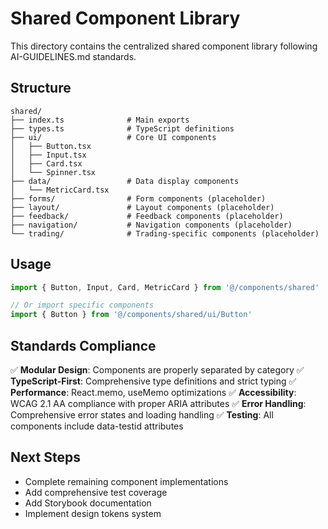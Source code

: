 # Shared Component Library

This directory contains the centralized shared component library following AI-GUIDELINES.md standards.

## Structure

```
shared/
├── index.ts              # Main exports
├── types.ts              # TypeScript definitions
├── ui/                   # Core UI components
│   ├── Button.tsx
│   ├── Input.tsx
│   ├── Card.tsx
│   └── Spinner.tsx
├── data/                 # Data display components
│   └── MetricCard.tsx
├── forms/                # Form components (placeholder)
├── layout/               # Layout components (placeholder)
├── feedback/             # Feedback components (placeholder)
├── navigation/           # Navigation components (placeholder)
└── trading/              # Trading-specific components (placeholder)
```

## Usage

```typescript
import { Button, Input, Card, MetricCard } from '@/components/shared'

// Or import specific components
import { Button } from '@/components/shared/ui/Button'
```

## Standards Compliance

✅ **Modular Design**: Components are properly separated by category
✅ **TypeScript-First**: Comprehensive type definitions and strict typing
✅ **Performance**: React.memo, useMemo optimizations
✅ **Accessibility**: WCAG 2.1 AA compliance with proper ARIA attributes
✅ **Error Handling**: Comprehensive error states and loading handling
✅ **Testing**: All components include data-testid attributes

## Next Steps

- Complete remaining component implementations
- Add comprehensive test coverage
- Add Storybook documentation
- Implement design tokens system